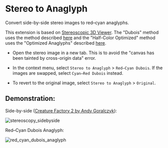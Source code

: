  # Stereo to Anaglyph 

Convert side-by-side stereo images to red–cyan anaglyphs.

This extension is based on [Stereoscopic 3D Viewer](https://chrome.google.com/webstore/detail/stereoscopic-3d-viewer/gjihpcejlpnmjimgafnfmfkbglajmdlg). The "Dubois" method uses the method described [here](http://stereo.jpn.org/eng/stphmkr/help/stereo_13.htm) and the "Half-Color Optimized" method uses the "Optimized Anaglyphs" described [here](https://3dtv.at/Knowhow/AnaglyphComparison_en.aspx).

- Open the stereo image in a new tab. This is to avoid the "canvas has been tainted by cross-origin data" error.

- In the context menu, select `Stereo to Anaglyph` > `Red–Cyan Dubois`. If the images are swapped, select `Cyan–Red Dubois` instead.

- To revert to the original image, select  `Stereo to Anaglyph` > `Original`.
 
## Demonstration:

Side-by-side ([Creature Factory 2 by Andy Goralczyk](https://docs.blender.org/manual/en/latest/render/output/properties/stereoscopy/usage.html)): 

![stereoscopy_sidebyside](https://github.com/shankarsivarajan/Stereo_to_Anaglyph_Chrome/assets/16606427/6274882e-90c4-4a0d-b270-ad9a7b9252ed)

Red–Cyan Dubois Anaglyph: 

![red_cyan_dubois_anaglyph](https://github.com/shankarsivarajan/Stereo_to_Anaglyph_Chrome/assets/16606427/67240f62-7bc3-4d6c-a560-dc3777d5cf7f)
